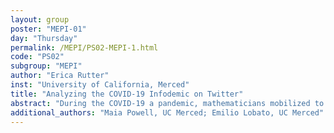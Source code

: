 ```yaml
---
layout: group
poster: "MEPI-01"
day: "Thursday"
permalink: /MEPI/PS02-MEPI-1.html
code: "PS02"
subgroup: "MEPI"
author: "Erica Rutter"
inst: "University of California, Merced"
title: "Analyzing the COVID-19 Infodemic on Twitter"
abstract: "During the COVID-19 a pandemic, mathematicians mobilized to create models to predict the rise of COVID-19 through communities. In parallel to the spread of the virus, there was an equally insidious spread of misinformation across various social media platforms. In this poster, we will analyze the similarities and differences in transmission of various types of COVID-19 misinformation (e.g, conspiratorial and non-conspiratorial) via semi-viral tweets in the early stages of the pandemic. We build and analyze follower/followee network graphs for retweets of different types of misinformation and determine the characteristics that distinguish the spread conspiratorial versus non-conspiratorial misinformation."
additional_authors: "Maia Powell, UC Merced; Emilio Lobato, UC Merced"
---
```

